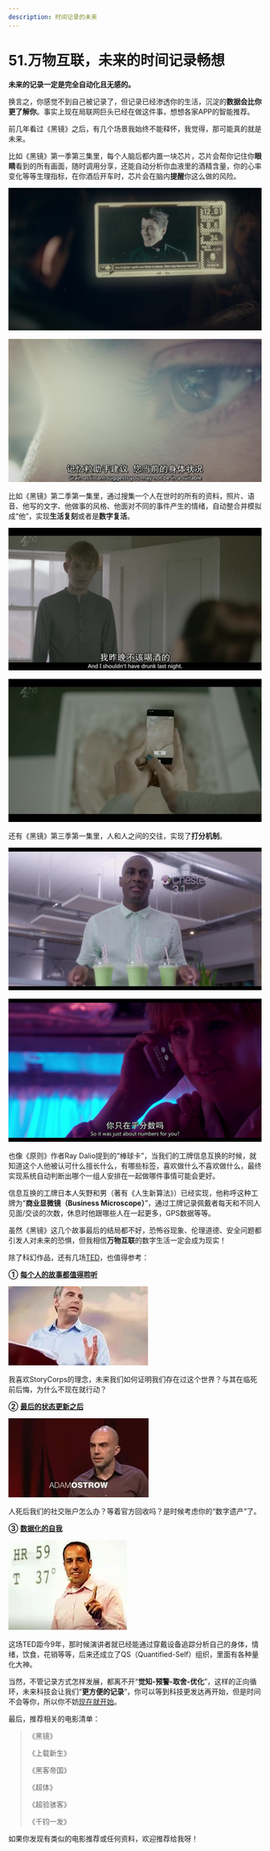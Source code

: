 ```yaml
---
description: 时间记录的未来
---
```


# 51.万物互联，未来的时间记录畅想

**未来的记录一定是完全自动化且无感的。**

换言之，你感觉不到自己被记录了，但记录已经渗透你的生活，沉淀的**数据会比你更了解你**。事实上现在局联网巨头已经在做这件事，想想各家APP的智能推荐。

前几年看过《黑镜》之后，有几个场景我始终不能释怀，我觉得，那可能真的就是未来。

比如《黑镜》第一季第三集里，每个人脑后都内置一块芯片，芯片会帮你记住你**眼睛**看到的所有画面，随时调用分享，还能自动分析你血液里的酒精含量，你的心率变化等等生理指标，在你酒后开车时，芯片会在脑内**提醒**你这么做的风险。

![](<../.gitbook/assets/1 (1).jpg>)

![《黑镜》第一季第三集，《你的全部历史》](<../.gitbook/assets/1 (2).jpg>)

比如《黑镜》第二季第一集里，通过搜集一个人在世时的所有的资料，照片、语音、他写的文字、他做事的风格、他面对不同的事件产生的情绪，自动整合并模拟成“他”，实现**生活复刻**或者是**数字复活**。

![](<../.gitbook/assets/1 (3).jpg>)

![《黑镜》第二季第一集，《马上回来》](<../.gitbook/assets/1 (4).jpg>)

还有《黑镜》第三季第一集里，人和人之间的交往，实现了**打分机制**。

![](<../.gitbook/assets/1 (5).jpg>)

![《黑镜》第三季第一集，《急转直下》](<../.gitbook/assets/1 (6).jpg>)

也像《原则》作者Ray Dalio提到的“棒球卡”，当我们的工牌信息互换的时候，就知道这个人他被认可什么擅长什么，有哪些标签，喜欢做什么不喜欢做什么，最终实现系统自动判断出哪个一组人安排在一起做哪件事情可能会更好。

信息互换的工牌日本人矢野和男（著有《人生新算法》）已经实现，他称呼这种工牌为“**商业显微镜（Business Microscope）**”，通过工牌记录佩戴者每天和不同人见面/交谈的次数，休息时他跟哪些人在一起更多，GPS数据等等。

虽然《黑镜》这几个故事最后的结局都不好，恐怖谷现象、伦理道德、安全问题都引发人对未来的恐惧，但我相信**万物互联**的数字生活一定会成为现实！

除了科幻作品，还有几场[TED](http://mp.weixin.qq.com/s?\_\_biz=MzI3MzU5MDA1OQ==\&mid=2247484029\&idx=1\&sn=46564fe260f85e48fe9884b37377eca0\&chksm=eb21b039dc56392f39c692cc567b161da3379249857c9b69fc1a1303c1f58dad4dfec318f55f\&scene=21#wechat\_redirect)，也值得参考：

**①** [**每个人的故事都值得聆听**](http://t.cn/RyNIOKF)

![](../.gitbook/assets/QQ截图20190821230823.png)

我喜欢StoryCorps的理念，未来我们如何证明我们存在过这个世界？与其在临死前后悔，为什么不现在就行动？

**②** [**最后的状态更新之后**](http://t.cn/RAcT4O3)

![](../.gitbook/assets/QQ截图20190821230831.png)

人死后我们的社交账户怎么办？等着官方回收吗？是时候考虑你的“数字遗产”了。

**③** [**数据化的自我**](https://dwz.cn/PPhMLNqm)

![](../.gitbook/assets/QQ截图20190821230836.png)

这场TED距今9年，那时候演讲者就已经能通过穿戴设备追踪分析自己的身体，情绪，饮食，花销等等，后来还成立了QS（Quantified-Self）组织，里面有各种量化大神。

当然，不管记录方式怎样发展，都离不开“**觉知-预警-取舍-优化**”，这样的正向循环，未来科技会让我们“**更方便的记录**”，你可以等到科技更发达再开始，但是时间不会等你，所以你不妨[现在就开始](http://mp.weixin.qq.com/s?\_\_biz=MzI3MzU5MDA1OQ==\&mid=2247484873\&idx=1\&sn=b45dd7055fced2c82fbd73482814f94f\&chksm=eb21b78ddc563e9b9566f248e8ddc8b665ff5eee22aac28a41a9d6b32f4e78a8a9a2d982ac78\&scene=21#wechat\_redirect)。

最后，推荐相关的电影清单：

> 《黑镜》
>
> 《上载新生》
>
> 《黑客帝国》
>
> 《超体》
>
> 《超验骇客》
>
> 《千钧一发》

如果你发现有类似的电影推荐或任何资料，欢迎推荐给我呀！

